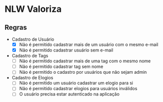 # NLW Valoriza

## Regras
- Cadastro de Usuário
  - [x] Não é permitido cadastrar mais de um usuário com o mesmo e-mail
  - [x] Não é permitido cadastrar usuário sem e-mail
- Cadastro de Tags
  - [ ] Não é permitido cadastrar mais de uma tag com o mesmo nome
  - [ ] Não é permitido cadastrar tag sem nome
  - [ ] Não é permitido o cadastro por usuários que não sejam admin
- Cadastro de Elogios
  - [ ] Não é permitido um usuário cadastrar um elogio para si
  - [ ] Não é permitido cadastrar elogios para usuários inválidos
  - [ ] O usuário precisa estar autenticado na aplicação